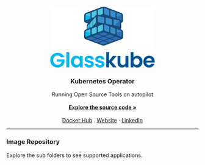 <br>
<div align="center">
  <a href="https://github.com/glasskube/operator">
    <img src="https://raw.githubusercontent.com/glasskube/.github/main/images/glasskube-logo.png" alt="Glasskube Logo" height="160">
  </a>

<h3 align="center">Kubernetes Operator</h3>

  <p align="center">
    Running Open Source Tools on autopilot 
    <br><br>
    <a href="https://github.com/glasskube/operator"><strong>Explore the source code »</strong></a>
    <br>
    <br>
    <a href="https://hub.docker.com/u/glasskube" target="_blank">Docker Hub</a>
    .
    <a href="https://glasskube.eu/">Website</a>
    ·
    <a href="https://www.linkedin.com/company/glasskube/">LinkedIn</a>
  </p>
</div>

<hr>

### Image Repository

Explore the sub folders to see supported applications.